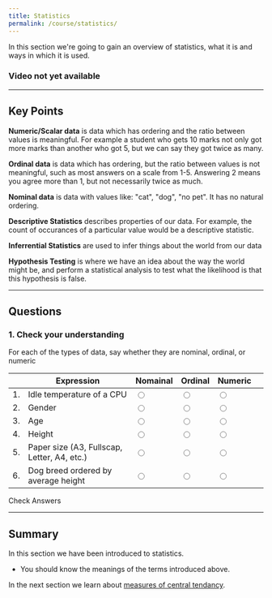 ```yaml
---
title: Statistics
permalink: /course/statistics/
---
```


In this section we're going to gain an overview of statistics, what it is and ways in which it is used.

### Video not yet available

---

## Key Points

**Numeric/Scalar data** is data which has ordering and the ratio between values is meaningful. For example a student who gets 10 marks not only got more marks than another who got 5, but we can say they got twice as many.

**Ordinal data** is data which has ordering, but the ratio between values is not meaningful, such as most answers on a scale from 1-5. Answering 2 means you agree more than 1, but not necessarily twice as much.

**Nominal data** is data with values like: "cat", "dog", "no pet". It has no natural ordering.

**Descriptive Statistics** describes properties of our data. For example, the count of occurances of a particular value would be a descriptive statistic. 

**Inferrential Statistics** are used to infer things about the world from our data

**Hypothesis Testing** is where we have an idea about the way the world might be, and perform a statistical analysis to test what the likelihood is that this hypothesis is false.

---

## Questions

### 1. Check your understanding

For each of the types of data, say whether they are nominal, ordinal, or numeric

|    | Expression | Nomainal | Ordinal | Numeric | |
| -- | ---------- | ---- | -----  | ------ |--|
| 1. | Idle temperature of a CPU  | <input type="radio" name="q11" id="q11t" data-answer value="t"/> | <input type="radio" name="q11" id="q11f" value="f"/> | <input type="radio" name="q11" id="q11n" value="n"/> | <span id="q11c" style="display:inline-block"></span> |
| 2. | Gender | <input type="radio" name="q12" id="q12t" value="t"/> | <input type="radio" name="q12" id="q12f"  value="f"/> | <input type="radio" name="q12" id="q12n" data-answer value="n"/> | <span id="q12c" style="display:inline-block"></span>  |
| 3. | Age | <input type="radio" data-answer name="q13" id="q13t" value="t"/> | <input type="radio" name="q13" id="q13f" data-answer  value="f"/> | <input type="radio" name="q13" id="q13n"  value="n"/> | <span id="q13c" style="display:inline-block"></span> |
| 4. | Height | <input type="radio" name="q14" id="q14t" data-answer  value="t"/> | <input type="radio" name="q14" id="q14f" value="f"/> | <input type="radio" name="q14" id="q14n" value="n"/> | <span id="q14c" style="display:inline-block"></span> |
| 5. | Paper size (A3, Fullscap, Letter, A4, etc.) | <input type="radio" name="q15" id="q15t"  value="t"/> | <input type="radio" data-answer name="q15" id="q15f" value="f"/> | <input type="radio" name="q15" id="q15n" value="n"/> |<span id="q15c" style="display:inline-block"></span> |
| 6. | Dog breed ordered by average height | <input type="radio" name="q16" id="q16t"  value="t"/> | <input type="radio" name="q16" data-answer  id="q16f" value="f"/> | <input type="radio" name="q16" id="q16n" value="n"/> | <span id="q16c" style="display:inline-block"></span> |

<a class="btn btn-primary" type="submit" onClick="checkAnswers('q1')">Check Answers</a>

---

## Summary

In this section we have been introduced to statistics.

* You should know the meanings of the terms introduced above.

In the next section we learn about [measures of central tendancy](../central-tendancy/).
